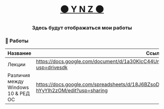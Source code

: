 <h1 align="center"><a href="https://daniilshat.ru/" target="_blank">⚫ Y N Z ⚫</a></h1>
<h3 align="center">Здесь будут отображаться мои работы</h3>

### 📝 Работы

| Название   | Ссылка                   |
| ---------- | ------------------------------------------------------------------------------------------------------------------- |
| Лекции     | https://docs.google.com/document/d/1a30KIcC44Um_vWn8NSPUMPNuf41eY5IUYmsmL7Oqk7U/edit?usp=drivesdk |
| Различия между Windows 10 & РЕД ОС | https://docs.google.com/spreadsheets/d/18J6BZsoDHVs0XDT8zUtinlMXJvMTpdsD-hYyYIh2zOM/edit?usp=sharing |
